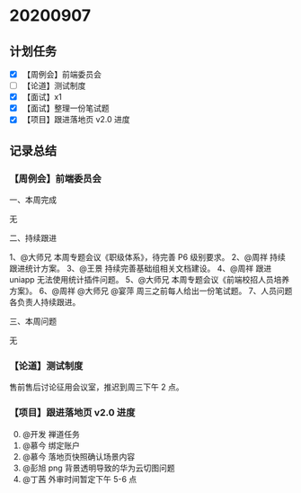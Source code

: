 # 20200907

## 计划任务

- [x] 【周例会】前端委员会
- [ ] 【论道】测试制度
- [x] 【面试】x1
- [x] 【面试】整理一份笔试题
- [x] 【项目】跟进落地页 v2.0 进度

## 记录总结

### 【周例会】前端委员会

一、本周完成

无

二、持续跟进

1、@大师兄 本周专题会议《职级体系》，待完善 P6 级别要求。
2、@周祥 持续跟进统计方案。
3、@王景 持续完善基础组相关文档建设。
4、@周祥 跟进 uniapp 无法使用统计插件问题。
5、@大师兄 本周专题会议《前端校招人员培养方案》。
6、@周祥 @大师兄 @宴萍 周三之前每人给出一份笔试题。
7、人员问题各负责人持续跟进。

三、本周问题

无

### 【论道】测试制度

售前售后讨论征用会议室，推迟到周三下午 2 点。

### 【项目】跟进落地页 v2.0 进度

0. @开发 禅道任务
1. @慕今 绑定账户
2. @慕今 落地页快照确认场景内容
3. @彭旭 png 背景透明导致的华为云切图问题
4. @丁茜 外审时间暂定下午 5-6 点
